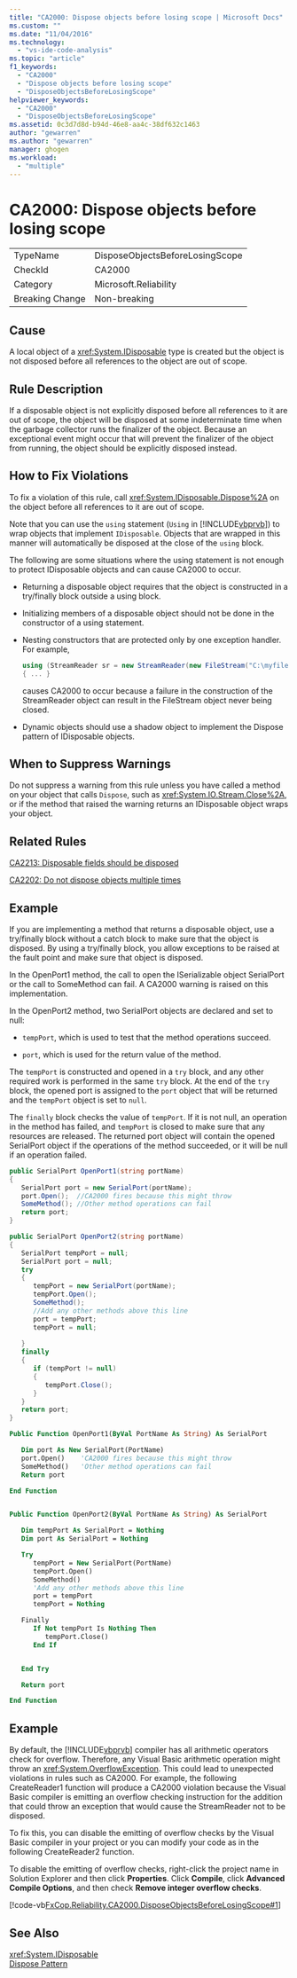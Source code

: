 ```yaml
---
title: "CA2000: Dispose objects before losing scope | Microsoft Docs"
ms.custom: ""
ms.date: "11/04/2016"
ms.technology: 
  - "vs-ide-code-analysis"
ms.topic: "article"
f1_keywords: 
  - "CA2000"
  - "Dispose objects before losing scope"
  - "DisposeObjectsBeforeLosingScope"
helpviewer_keywords: 
  - "CA2000"
  - "DisposeObjectsBeforeLosingScope"
ms.assetid: 0c3d7d8d-b94d-46e8-aa4c-38df632c1463
author: "gewarren"
ms.author: "gewarren"
manager: ghogen
ms.workload: 
  - "multiple"
---
```

# CA2000: Dispose objects before losing scope
|||  
|-|-|  
|TypeName|DisposeObjectsBeforeLosingScope|  
|CheckId|CA2000|  
|Category|Microsoft.Reliability|  
|Breaking Change|Non-breaking|  
  
## Cause  
 A local object of a <xref:System.IDisposable> type is created but the object is not disposed before all references to the object are out of scope.  
  
## Rule Description  
 If a disposable object is not explicitly disposed before all references to it are out of scope, the object will be disposed at some indeterminate time when the garbage collector runs the finalizer of the object. Because an exceptional event might occur that will prevent the finalizer of the object from running, the object should be explicitly disposed instead.  
  
## How to Fix Violations  
 To fix a violation of this rule, call <xref:System.IDisposable.Dispose%2A> on the object before all references to it are out of scope.  
  
 Note that you can use the `using` statement (`Using` in [!INCLUDE[vbprvb](../code-quality/includes/vbprvb_md.md)]) to wrap objects that implement `IDisposable`. Objects that are wrapped in this manner will automatically be disposed at the close of the `using` block.  
  
 The following are some situations where the using statement is not enough to protect IDisposable objects and can cause CA2000 to occur.  
  
-   Returning a disposable object requires that the object is constructed in a try/finally block outside a using block.  
  
-   Initializing members of a disposable object should not be done in the constructor of a using statement.  
  
-   Nesting constructors that are protected only by one exception handler. For example,  
  
    ```csharp
    using (StreamReader sr = new StreamReader(new FileStream("C:\myfile.txt", FileMode.Create)))  
    { ... }  
    ```
  
     causes CA2000 to occur because a failure in the construction of the StreamReader object can result in the FileStream object never being closed.  
  
-   Dynamic objects should use a shadow object to implement the Dispose pattern of IDisposable objects.  
  
## When to Suppress Warnings  
 Do not suppress a warning from this rule unless you have called a method on your object that calls `Dispose`, such as <xref:System.IO.Stream.Close%2A>, or if the method that raised the warning returns an IDisposable object wraps your object.  
  
## Related Rules  
 [CA2213: Disposable fields should be disposed](../code-quality/ca2213-disposable-fields-should-be-disposed.md)  
  
 [CA2202: Do not dispose objects multiple times](../code-quality/ca2202-do-not-dispose-objects-multiple-times.md)  
  
## Example  
 If you are implementing a method that returns a disposable object, use a try/finally block without a catch block to make sure that the object is disposed. By using a try/finally block, you allow exceptions to be raised at the fault point and make sure that object is disposed.  
  
 In the OpenPort1 method, the call to open the ISerializable object SerialPort or the call to SomeMethod can fail. A CA2000 warning is raised on this implementation.  
  
 In the OpenPort2 method, two SerialPort objects are declared and set to null:  
  
-   `tempPort`, which is used to test that the method operations succeed.  
  
-   `port`, which is used for the return value of the method.  
  
 The `tempPort` is constructed and opened in a `try` block, and any other required work is performed in the same `try` block. At the end of the `try` block, the opened port is assigned to the `port` object that will be returned and the `tempPort` object is set to `null`.  
  
 The `finally` block checks the value of `tempPort`. If it is not null, an operation in the method has failed, and `tempPort` is closed to make sure that any resources are released. The returned port object will contain the opened SerialPort object if the operations of the method succeeded, or it will be null if an operation failed.  

```csharp
public SerialPort OpenPort1(string portName)
{
   SerialPort port = new SerialPort(portName);
   port.Open();  //CA2000 fires because this might throw
   SomeMethod(); //Other method operations can fail
   return port;
}

public SerialPort OpenPort2(string portName)
{
   SerialPort tempPort = null;
   SerialPort port = null;
   try
   {
      tempPort = new SerialPort(portName);
      tempPort.Open();
      SomeMethod();
      //Add any other methods above this line
      port = tempPort;
      tempPort = null;
      
   }
   finally
   {
      if (tempPort != null)
      {
         tempPort.Close();
      }
   }
   return port;
}
```

```vb
Public Function OpenPort1(ByVal PortName As String) As SerialPort

   Dim port As New SerialPort(PortName)
   port.Open()    'CA2000 fires because this might throw
   SomeMethod()   'Other method operations can fail
   Return port

End Function


Public Function OpenPort2(ByVal PortName As String) As SerialPort

   Dim tempPort As SerialPort = Nothing
   Dim port As SerialPort = Nothing

   Try
      tempPort = New SerialPort(PortName)
      tempPort.Open()
      SomeMethod()
      'Add any other methods above this line
      port = tempPort
      tempPort = Nothing

   Finally
      If Not tempPort Is Nothing Then
         tempPort.Close()
      End If


   End Try

   Return port

End Function
```
 
## Example  
 By default, the [!INCLUDE[vbprvb](../code-quality/includes/vbprvb_md.md)] compiler has all arithmetic operators check for overflow. Therefore, any Visual Basic arithmetic operation might throw an <xref:System.OverflowException>. This could lead to unexpected violations in rules such as CA2000. For example, the following CreateReader1 function will produce a CA2000 violation because the Visual Basic compiler is emitting an overflow checking instruction for the addition that could throw an exception that would cause the StreamReader not to be disposed.  
  
 To fix this, you can disable the emitting of overflow checks by the Visual Basic compiler in your project or you can modify your code as in the following CreateReader2 function.  
  
 To disable the emitting of overflow checks, right-click the project name in Solution Explorer and then click **Properties**. Click **Compile**, click **Advanced Compile Options**, and then check **Remove integer overflow checks**.  
  
  [!code-vb[FxCop.Reliability.CA2000.DisposeObjectsBeforeLosingScope#1](../code-quality/codesnippet/VisualBasic/ca2000-dispose-objects-before-losing-scope-vboverflow_1.vb)]

## See Also  
 <xref:System.IDisposable>   
 [Dispose Pattern](/dotnet/standard/design-guidelines/dispose-pattern)